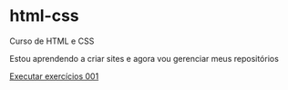 # html-css
 Curso de HTML e CSS
 
Estou aprendendo a criar sites e agora vou gerenciar meus repositórios 

<a href="https://fernandopmelo.github.io/html-css/exercicios/ex001/index.html">Executar exercícios 001
